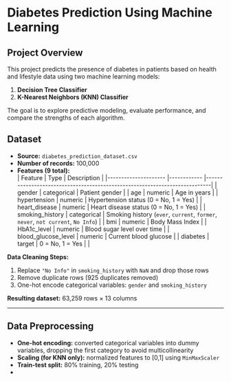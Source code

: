 # Diabetes Prediction Using Machine Learning

## **Project Overview**
This project predicts the presence of diabetes in patients based on health and lifestyle data using two machine learning models:

1. **Decision Tree Classifier** 
2. **K-Nearest Neighbors (KNN) Classifier** 

The goal is to explore predictive modeling, evaluate performance, and compare the strengths of each algorithm.
## **Dataset**
- **Source:** `diabetes_prediction_dataset.csv`  
- **Number of records:** 100,000  
- **Features (9 total):**  
| Feature              | Type        | Description                                                                |
|--------------------- |------------ |----------------------------------------------------------------------------|
| gender               | categorical | Patient gender                                                             |
| age                  | numeric     | Age in years                                                               |
| hypertension         | numeric     | Hypertension status (0 = No, 1 = Yes)                                      |
| heart_disease        | numeric     | Heart disease status (0 = No, 1 = Yes)                                     |
| smoking_history      | categorical | Smoking history (`ever`, `current`, `former`, `never`, `not current`, `No Info`) |
| bmi                  | numeric     | Body Mass Index                                                            |
| HbA1c_level          | numeric     | Blood sugar level over time                                                |
| blood_glucose_level  | numeric     | Current blood glucose                                                      |
| diabetes             | target      | 0 = No, 1 = Yes                                                            |
                                                               |


**Data Cleaning Steps:**
1. Replace `"No Info"` in `smoking_history` with `NaN` and drop those rows  
2. Remove duplicate rows (925 duplicates removed)  
3. One-hot encode categorical variables: `gender` and `smoking_history`  

**Resulting dataset:** 63,259 rows × 13 columns

---

## **Data Preprocessing**
- **One-hot encoding:** converted categorical variables into dummy variables, dropping the first category to avoid multicollinearity  
- **Scaling (for KNN only):** normalized features to [0,1] using `MinMaxScaler`  
- **Train-test split:** 80% training, 20% testing
- 
